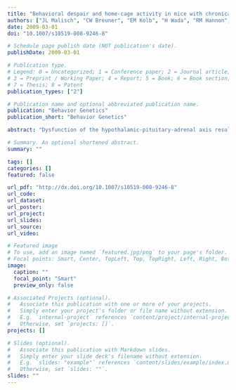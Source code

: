 ```yaml
---
title: "Behavioral despair and home-cage activity in mice with chronically elevated baseline corticosterone concentrations"
authors: ["JL Malisch", "CW Breuner", "EM Kolb", "H Wada", "RM Hannon", "MA Chappell", "KM Middleton", "T Garland Jr"]
date: 2009-03-01
doi: "10.1007/s10519-008-9246-8"

# Schedule page publish date (NOT publication's date).
publishDate: 2009-03-01

# Publication type.
# Legend: 0 = Uncategorized; 1 = Conference paper; 2 = Journal article;
# 3 = Preprint / Working Paper; 4 = Report; 5 = Book; 6 = Book section;
# 7 = Thesis; 8 = Patent
publication_types: ["2"]

# Publication name and optional abbreviated publication name.
publication: "Behavior Genetics"
publication_short: "Behavior Genetics"

abstract: "Dysfunction of the hypothalamic-pituitary-adrenal axis resulting in elevated baseline glucocorticoid concentrations is a hallmark of stress-related human anxiety and affective disorders, including depression. Mice from four replicate lines bred for high voluntary wheel running (HR lines) run almost three times as much as four non-selected control (C) lines, and exhibit two fold elevated baseline circulating corticosterone levels throughout the 24 h cycle. Although elevated baseline CORT may be beneficial for high locomotor activity, chronic elevations can have deleterious effects on multiple systems, and may predispose for affective disorders. Because stressful events often precede a depressive bout, we quantified depressive-like behavior in the forced-swim (FST; generation 41) and tail-suspension tests (TST; generation 47) in HR and C mice that had wheel access for 6 days and then were deprived of wheels on day seven prior to the FST or TST. Male HR spent significantly more time immobile in the FST than C, suggesting that HR males have a predisposition for depression-like behavior. Both male and female HR (generation 43) were more active than same-sex controls in both wheel running and home-cage activity across 22 h (pooling the sexes, HR/C = 2.28 and 2.66, respectively)."

# Summary. An optional shortened abstract.
summary: ""

tags: []
categories: []
featured: false

url_pdf: "http://dx.doi.org/10.1007/s10519-008-9246-8"
url_code:
url_dataset:
url_poster:
url_project:
url_slides:
url_source:
url_video:

# Featured image
# To use, add an image named `featured.jpg/png` to your page's folder. 
# Focal points: Smart, Center, TopLeft, Top, TopRight, Left, Right, BottomLeft, Bottom, BottomRight.
image:
  caption: ""
  focal_point: "Smart"
  preview_only: false

# Associated Projects (optional).
#   Associate this publication with one or more of your projects.
#   Simply enter your project's folder or file name without extension.
#   E.g. `internal-project` references `content/project/internal-project/index.md`.
#   Otherwise, set `projects: []`.
projects: []

# Slides (optional).
#   Associate this publication with Markdown slides.
#   Simply enter your slide deck's filename without extension.
#   E.g. `slides: "example"` references `content/slides/example/index.md`.
#   Otherwise, set `slides: ""`.
slides: ""
---
```

